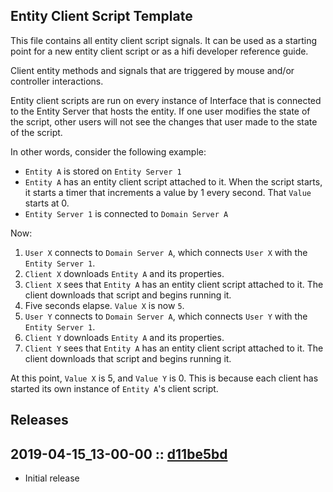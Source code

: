 ## Entity Client Script Template

This file contains all entity client script signals. It can be used as a starting point for a new entity client script or as a hifi developer reference guide.

Client entity methods and signals that are triggered by mouse and/or controller interactions.

Entity client scripts are run on every instance of Interface that is connected to the Entity Server that hosts the entity. If one user modifies the state of the script, other users will not see the changes that user made to the state of the script.

In other words, consider the following example:
- `Entity A` is stored on `Entity Server 1`
- `Entity A` has an entity client script attached to it. When the script starts, it starts a timer that increments a value by 1 every second. That `Value` starts at 0.
- `Entity Server 1` is connected to `Domain Server A`

Now:
1. `User X` connects to `Domain Server A`, which connects `User X` with the `Entity Server 1`.
2. `Client X` downloads `Entity A` and its properties.
3. `Client X` sees that `Entity A` has an entity client script attached to it. The client downloads that script and begins running it.
4. Five seconds elapse. `Value X` is now `5`.
5. `User Y` connects to `Domain Server A`, which connects `User Y` with the `Entity Server 1`.
6. `Client Y` downloads `Entity A` and its properties.
7. `Client Y` sees that `Entity A` has an entity client script attached to it. The client downloads that script and begins running it.

At this point, `Value X` is 5, and `Value Y` is 0. This is because each client has started its own instance of `Entity A`'s client script.

## Releases 

## 2019-04-15_13-00-00 :: [d11be5bd](https://github.com/highfidelity/hifi-content/commit/d11be5bd)
- Initial release